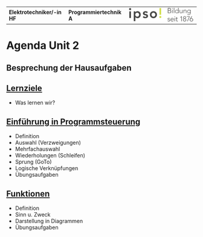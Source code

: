 |                             |                          |                                        |
| --------------------------- | ------------------------ | -------------------------------------- |
| **Elektrotechniker/-in HF** | **Programmiertechnik A** | ![IPSO Logo](./x_gitres/ipso_logo.png) |

# Agenda Unit 2

## Besprechung der Hausaufgaben

## [Lernziele](./lernziele.md)

- Was lernen wir?

## [Einführung in Programmsteuerung](./programmsteuerung.md)

- Definition
- Auswahl (Verzweigungen)
- Mehrfachauswahl
- Wiederholungen (Schleifen)
- Sprung (GoTo)
- Logische Verknüpfungen
- Übungsaufgaben

## [Funktionen](./funktionen.md)

- Definition
- Sinn u. Zweck
- Darstellung in Diagrammen
- Übungsaufgaben
